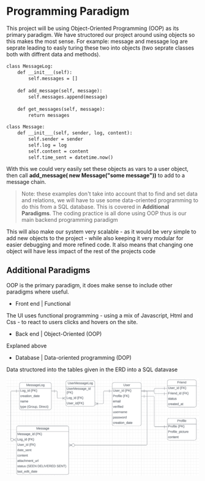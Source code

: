 # Programming Paradigm

This project will be using Object-Oriented Programming (OOP) as its primary paradigm. We have structored our project around using objects so this makes the most sense. For example: message and message log are seprate leading to easly turing these two into objects (two seprate classes both with diffrent data and methods).

```
class MessageLog:
    def __init___(self):
        self.messages = []

    def add_message(self, message):
        self.messages.append(message)

    def get_messages(self, message):
        return messages
```

```
class Message:
    def __init___(self, sender, log, content):
        self.sender = sender
        self.log = log
        self.content = content
        self.time_sent = datetime.now()
```

With this we could very easily set these objects as vars to a user object, then call **add_message( new Message("some message"))** to add to a message chain.

> Note: these examples don't take into account that to find and set data and relations, we will have to use some data-oriented programming to do this from a SQL database. This is covered in **Additional Paradigms**. The coding practice is all done using OOP thus is our main backend programming paradigm


This will also make our system very scalable - as it would be very simple to add new objects to the project - while also keeping it very modular for easier debugging and more refined code. It also means that changing one object will have less impact of the rest of the projects code

## Additional Paradigms

OOP is the primary paradigm, it does make sense to include other paradigms where useful.

- Front end | Functional 

The UI uses functional programming - using a mix of Javascript, Html and Css - to react to users clicks and hovers on the site.


- Back end | Object-Oriented (OOP)

Explaned above

- Database | Data-oriented programming (DOP)

Data structored into the tables given in the ERD into a SQL datavase

![Agile method cycle](./images/App_ERD.png)
